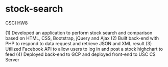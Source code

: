 # stock-search
CSCI HW8

(1) Developed an application to perform stock search and comparison based on HTML, CSS, Bootstrap, jQuery and Ajax
(2) Built back-end with PHP to respond to data request and retrieve JSON and XML result
(3) Utilized Facebook API to allow users to log in and post a stock highchart to feed
(4) Deployed back-end to GCP and deployed front-end to USC CS Server
